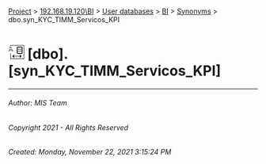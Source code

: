 #### 

[Project](../../../../index.md) > [192.168.19.120\\BI](../../../index.md) > [User databases](../../index.md) > [BI](../index.md) > [Synonyms](Synonyms.md) > dbo.syn_KYC_TIMM_Servicos_KPI

# ![Synonyms](../../../../Images/Synonym32.png) [dbo].[syn_KYC_TIMM_Servicos_KPI]

---

###### Author:  MIS Team

###### Copyright 2021 - All Rights Reserved

###### Created: Monday, November 22, 2021 3:15:24 PM

